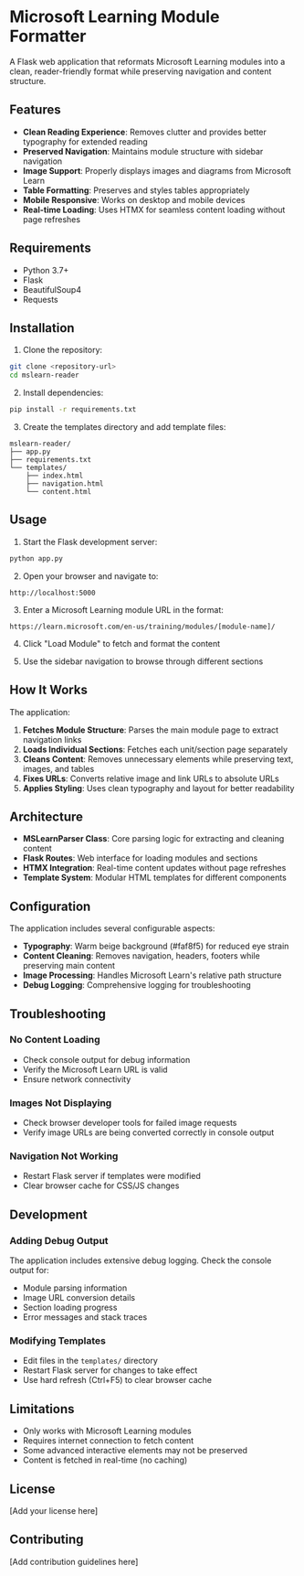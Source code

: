 # Microsoft Learning Module Formatter

A Flask web application that reformats Microsoft Learning modules into a clean, reader-friendly format while preserving navigation and content structure.

## Features

- **Clean Reading Experience**: Removes clutter and provides better typography for extended reading
- **Preserved Navigation**: Maintains module structure with sidebar navigation
- **Image Support**: Properly displays images and diagrams from Microsoft Learn
- **Table Formatting**: Preserves and styles tables appropriately
- **Mobile Responsive**: Works on desktop and mobile devices
- **Real-time Loading**: Uses HTMX for seamless content loading without page refreshes

## Requirements

- Python 3.7+
- Flask
- BeautifulSoup4
- Requests

## Installation

1. Clone the repository:
```bash
git clone <repository-url>
cd mslearn-reader
```

2. Install dependencies:
```bash
pip install -r requirements.txt
```

3. Create the templates directory and add template files:
```
mslearn-reader/
├── app.py
├── requirements.txt
└── templates/
    ├── index.html
    ├── navigation.html
    └── content.html
```

## Usage

1. Start the Flask development server:
```bash
python app.py
```

2. Open your browser and navigate to:
```
http://localhost:5000
```

3. Enter a Microsoft Learning module URL in the format:
```
https://learn.microsoft.com/en-us/training/modules/[module-name]/
```

4. Click "Load Module" to fetch and format the content

5. Use the sidebar navigation to browse through different sections

## How It Works

The application:

1. **Fetches Module Structure**: Parses the main module page to extract navigation links
2. **Loads Individual Sections**: Fetches each unit/section page separately
3. **Cleans Content**: Removes unnecessary elements while preserving text, images, and tables
4. **Fixes URLs**: Converts relative image and link URLs to absolute URLs
5. **Applies Styling**: Uses clean typography and layout for better readability

## Architecture

- **MSLearnParser Class**: Core parsing logic for extracting and cleaning content
- **Flask Routes**: Web interface for loading modules and sections
- **HTMX Integration**: Real-time content updates without page refreshes
- **Template System**: Modular HTML templates for different components

## Configuration

The application includes several configurable aspects:

- **Typography**: Warm beige background (#faf8f5) for reduced eye strain
- **Content Cleaning**: Removes navigation, headers, footers while preserving main content
- **Image Processing**: Handles Microsoft Learn's relative path structure
- **Debug Logging**: Comprehensive logging for troubleshooting

## Troubleshooting

### No Content Loading
- Check console output for debug information
- Verify the Microsoft Learn URL is valid
- Ensure network connectivity

### Images Not Displaying
- Check browser developer tools for failed image requests
- Verify image URLs are being converted correctly in console output

### Navigation Not Working
- Restart Flask server if templates were modified
- Clear browser cache for CSS/JS changes

## Development

### Adding Debug Output
The application includes extensive debug logging. Check the console output for:
- Module parsing information
- Image URL conversion details
- Section loading progress
- Error messages and stack traces

### Modifying Templates
- Edit files in the `templates/` directory
- Restart Flask server for changes to take effect
- Use hard refresh (Ctrl+F5) to clear browser cache

## Limitations

- Only works with Microsoft Learning modules
- Requires internet connection to fetch content
- Some advanced interactive elements may not be preserved
- Content is fetched in real-time (no caching)

## License

[Add your license here]

## Contributing

[Add contribution guidelines here]